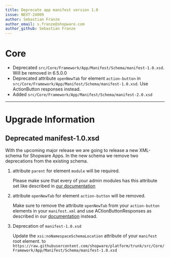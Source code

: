 ```yaml
---
title: Deprecate app manifest version 1.0
issue: NEXT-24009
author: Sebastian Franze
author_email: s.franze@shopware.com
author_github: Sebastian Franze
---
```

# Core
* Deprecated `src/Core/Framework/App/Manifest/Schema/manifest-1.0.xsd`. Will be removed in 6.5.0.0
* Deprecated attribute `openNewTab` for element `action-button` in `src/Core/Framework/App/Manifest/Schema/manifest-1.0.xsd`. Use ActionButton responses instead.
* Added `src/Core/Framework/App/Manifest/Schema/manifest-2.0.xsd`
___
# Upgrade Information

## Deprecated manifest-1.0.xsd

With the upcoming major release we are going to release a new XML-schema for Shopware Apps. In the new schema we remove two deprecations from the existing schema.

1. attribute `parent` for element `module` will be required.

   Please make sure that every of your admin modules has this attribute set like described in [our documentation](https://developer.shopware.com/docs/guides/plugins/apps/administration/add-custom-modules)
2. attribute `openNewTab` for element `action-button` will be removed.

    Make sure to remove the attribute `openNewTab` from your `action-button` elements in your `manifest.xml` and use ACtionButtonResponses as described in our [documentation](https://developer.shopware.com/docs/guides/plugins/apps/administration/add-custom-action-button) instead.
3. Deprecation of `manifest-1.0.xsd`

    Update the `xsi:noNamespaceSchemaLocation` attribute of your `manifest` root element. to `https://raw.githubusercontent.com/shopware/platform/trunk/src/Core/Framework/App/Manifest/Schema/manifest-1.0.xsd`
